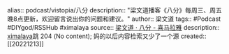 alias:: podcast/vistopia/八分
description:: "梁文道播客《八分》每周三、周五晚8点更新，欢迎留言说出你的问题和建议。"
author:: 梁文道
tags:: #Podcast #DIYgod/RSSHub #ximalaya
source:: [梁文道 · 八分 - 喜马拉雅](https://www.ximalaya.com/album/51101122)
description:: [ximalaya](https://www.ximalaya.com/album/51101122.xml)跳 204 (No content); 妈的以后内容检索又少了一个源
created:: [[20221213]]
